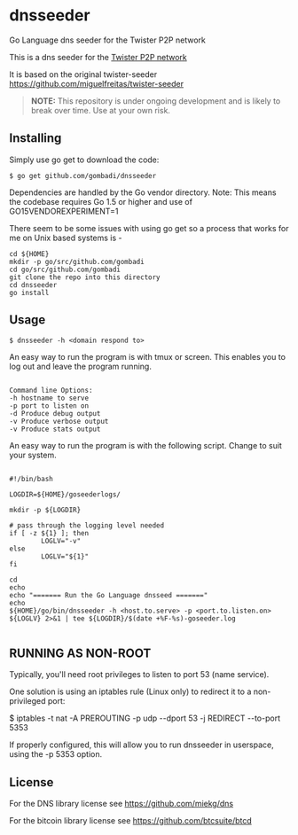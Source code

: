# dnsseeder
Go Language dns seeder for the Twister P2P network

This is a dns seeder for the [Twister P2P network](http://twister.net.co/)

It is based on the original twister-seeder https://github.com/miguelfreitas/twister-seeder



> **NOTE:** This repository is under ongoing development and
is likely to break over time. Use at your own risk.


## Installing

Simply use go get to download the code:

    $ go get github.com/gombadi/dnsseeder

Dependencies are handled by the Go vendor directory.
Note: This means the codebase requires Go 1.5 or higher and use of GO15VENDOREXPERIMENT=1

There seem to be some issues with using go get so a process that works for me on Unix based systems is -

```
cd ${HOME}
mkdir -p go/src/github.com/gombadi
cd go/src/github.com/gombadi
git clone the repo into this directory
cd dnsseeder
go install

```

## Usage

    $ dnsseeder -h <domain respond to>

An easy way to run the program is with tmux or screen. This enables you to log out and leave the program running.

```

Command line Options:
-h hostname to serve 
-p port to listen on
-d Produce debug output
-v Produce verbose output
-v Produce stats output

```

An easy way to run the program is with the following script. Change to suit your system.

```

#!/bin/bash

LOGDIR=${HOME}/goseederlogs/

mkdir -p ${LOGDIR}

# pass through the logging level needed
if [ -z ${1} ]; then
        LOGLV="-v"
else
        LOGLV="${1}"
fi

cd
echo
echo "======= Run the Go Language dnsseed ======="
echo
${HOME}/go/bin/dnsseeder -h <host.to.serve> -p <port.to.listen.on> ${LOGLV} 2>&1 | tee ${LOGDIR}/$(date +%F-%s)-goseeder.log


```


## RUNNING AS NON-ROOT

Typically, you'll need root privileges to listen to port 53 (name service).

One solution is using an iptables rule (Linux only) to redirect it to
a non-privileged port:

$ iptables -t nat -A PREROUTING -p udp --dport 53 -j REDIRECT --to-port 5353

If properly configured, this will allow you to run dnsseeder in userspace, using
the -p 5353 option.


## License

For the DNS library license see https://github.com/miekg/dns

For the bitcoin library license see https://github.com/btcsuite/btcd


